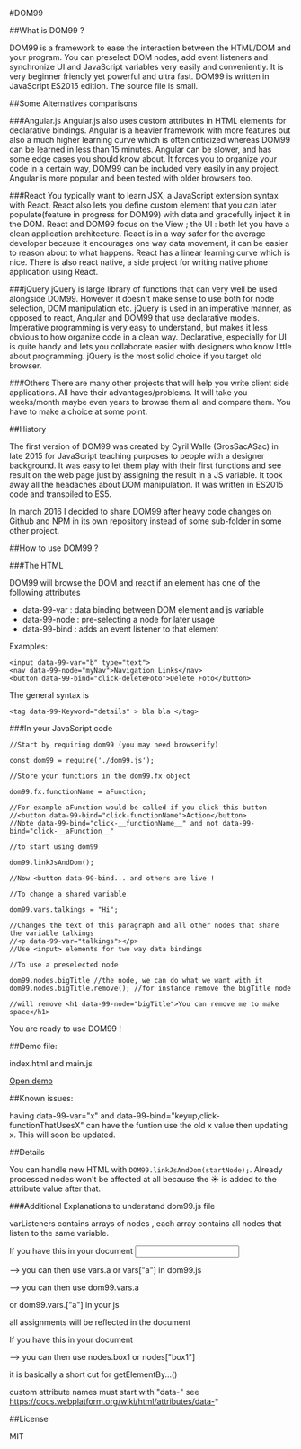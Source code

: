 #DOM99

##What is DOM99 ?

DOM99 is a framework to ease the interaction between the HTML/DOM and your program. You can preselect DOM nodes, add event listeners and synchronize UI and JavaScript variables very easily and conveniently. It is very beginner friendly yet powerful and ultra fast. DOM99 is written in JavaScript ES2015 edition. The source file is small.

##Some Alternatives comparisons

###Angular.js
Angular.js also uses custom attributes in HTML elements for declarative bindings. Angular is a heavier framework with more features but also a much higher learning curve which is often criticized whereas DOM99 can be learned in less than 15 minutes. Angular can be slower, and has some edge cases you should know about. It forces you to organize your code in a certain way, DOM99 can be included very easily in any project. Angular is more popular and been tested with older browsers too.

###React
You typically want to learn JSX, a JavaScript extension syntax with React. React also lets you define custom element that you can later populate(feature in progress for DOM99) with data and gracefully inject it in the DOM. React and DOM99 focus on the View ; the UI : both let you have a clean application architecture. React is in a way safer for the average developer because it encourages one way data movement, it can be easier to reason about to what happens. React has a linear learning curve which is nice. There is also react native, a side project for writing native phone application using React.

###jQuery
jQuery is large library of functions that can very well be used alongside DOM99. However it doesn't make sense to use both for node selection, DOM manipulation etc. jQuery is used in an imperative manner, as opposed to react, Angular and DOM99 that use declarative models. Imperative programming is very easy to understand, but makes it less obvious to how organize code in a clean way. Declarative, especially for UI is quite handy and lets you collaborate easier with designers who know little about programming. jQuery is the most solid choice if you target old browser.

###Others
There are many other projects that will help you write client side applications. All have their advantages/problems. It will take you weeks/month maybe even years to browse them all and compare them. You have to make a choice at some point.

##History

The first version of DOM99 was created by Cyril Walle (GrosSacASac) in late 2015 for JavaScript teaching purposes to people with a designer background. It was easy to let them play with their first functions and see result on the web page just by assigning the result in a JS variable. It took away all the headaches about DOM manipulation. It was written in ES2015 code and transpiled to ES5.

In march 2016 I decided to share DOM99 after heavy code changes on Github and NPM in its own repository instead of some sub-folder in some other project.


##How to use DOM99 ?

###The HTML

DOM99 will browse the DOM and react if an element has one of the following attributes

* data-99-var :  data binding between DOM element and js variable
* data-99-node : pre-selecting a node for later usage
* data-99-bind : adds an event listener to that element

Examples:

    <input data-99-var="b" type="text">
    <nav data-99-node="myNav">Navigation Links</nav>
    <button data-99-bind="click-deleteFoto">Delete Foto</button>
            
The general syntax is 

`<tag data-99-Keyword="details" > bla bla </tag>`

###In your JavaScript code

    //Start by requiring dom99 (you may need browserify)

    const dom99 = require('./dom99.js');

    //Store your functions in the dom99.fx object

    dom99.fx.functionName = aFunction;

    //For example aFunction would be called if you click this button
    //<button data-99-bind="click-functionName">Action</button>
    //Note data-99-bind="click-__functionName__" and not data-99-bind="click-__aFunction__"

    //to start using dom99

    dom99.linkJsAndDom(); 

    //Now <button data-99-bind... and others are live !

    //To change a shared variable

    dom99.vars.talkings = "Hi";

    //Changes the text of this paragraph and all other nodes that share the variable talkings
    //<p data-99-var="talkings"></p>
    //Use <input> elements for two way data bindings

    //To use a preselected node

    dom99.nodes.bigTitle //the node, we can do what we want with it
    dom99.nodes.bigTitle.remove(); //for instance remove the bigTitle node

    //will remove <h1 data-99-node="bigTitle">You can remove me to make space</h1>

You are ready to use DOM99 ! 
    
##Demo file:

index.html and main.js

[Open demo](http://rawgit.com/GrosSacASac/DOM99/master/index.html)

##Known issues:

having data-99-var="x" and data-99-bind="keyup,click-functionThatUsesX" can have the funtion use the old x value then updating x. This will soon be updated.

##Details

You can handle new HTML with `DOM99.linkJsAndDom(startNode);`. Already processed nodes won't be affected at all because the ☀ is added to the attribute value after that.

###Additional Explanations to understand dom99.js file

varListeners contains arrays of nodes , each array contains all nodes
that listen to the same variable. 

If you have this in your document <input data-99-var="a">

--> you can then use vars.a or vars["a"] in dom99.js

--> you can then use dom99.vars.a

or dom99.vars.["a"] in your js
    
    
all assignments will be reflected in the document


If you have this in your document <div data-99-node="box1"></div>


--> you can then use nodes.box1 or nodes["box1"]


it is basically a short cut for getElementBy...()
  



custom attribute names must start with "data-" see
https://docs.webplatform.org/wiki/html/attributes/data-*

##License

MIT
